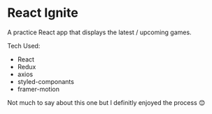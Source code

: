 # React Ignite

A practice React app that displays the latest / upcoming games.

Tech Used:
- React
- Redux
- axios
- styled-componants
- framer-motion

Not much to say about this one but I definitly enjoyed the process 😊
